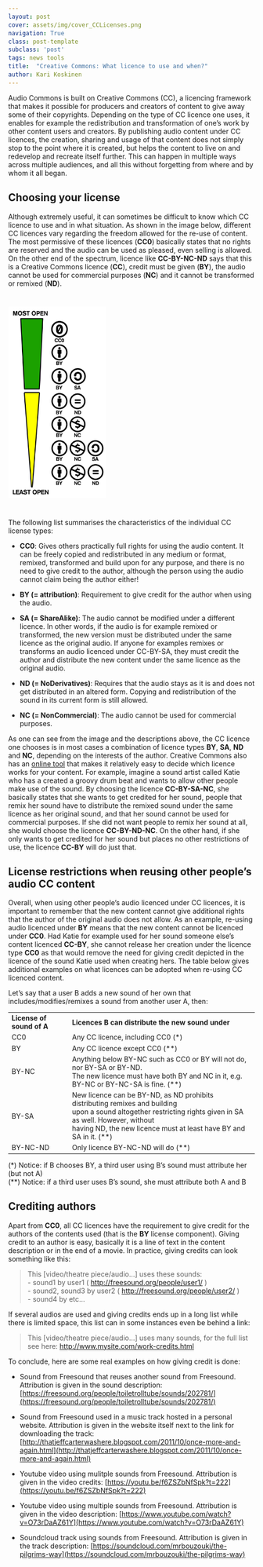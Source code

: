 ```yaml
---
layout: post
cover: assets/img/cover_CCLicenses.png
navigation: True
class: post-template
subclass: 'post'
tags: news tools
title:  "Creative Commons: What licence to use and when?"
author: Kari Koskinen
---
```


Audio Commons is built on Creative Commons (CC), a licencing framework that makes it possible for producers and creators of content to give away some of their copyrights. Depending on the type of CC licence one uses, it enables for example the redistribution and transformation of one’s work by other content users and creators. By publishing audio content under CC licences, the creation, sharing and usage of that content does not simply stop to the point where it is created, but helps the content to live on and redevelop and recreate itself further. This can happen in multiple ways across multiple audiences, and all this without forgetting from where and by whom it all began.

## Choosing your license

Although extremely useful, it can sometimes be difficult to know which CC licence to use and in what situation. As shown in the image below, different CC licences vary regarding the freedom allowed for the re-use of content. The most permissive of these licences (**CC0**) basically states that no rights are reserved and the audio can be used as pleased, even selling is allowed. On the other end of the spectrum, licence like **CC-BY-NC-ND** says that this is a Creative Commons licence (**CC**), credit must be given (**BY**), the audio cannot be used for commercial purposes (**NC**) and it cannot be transformed or remixed (**ND**).

<img style="margin:auto;margin-bottom:25px;margin-top:25px;max-width:200px;" class="img-responsive" src="/assets/img/cc_openness.png" alt="Openness levels of Creative Commons Licenses">

The following list summarises the characteristics of the individual CC license types: 

 * **CC0**: Gives others practically full rights for using the audio content. It can be freely copied and redistributed in any medium or format, remixed, transformed and build upon for any purpose, and there is no need to give credit to the author, although the person using the audio cannot claim being the author either! 

 * **BY (= attribution)**: Requirement to give credit for the author when using the audio.

 * **SA (= ShareAlike)**: The audio cannot be modified under a different licence. In other words, if the audio is for example remixed or transformed, the new version must be distributed under the same licence as the original audio. If anyone for examples remixes or transforms an audio licenced under CC-BY-SA, they must credit the author and distribute the new content under the same licence as the original audio.

 * **ND (= NoDerivatives)**: Requires that the audio stays as it is and does not get distributed in an altered form. Copying and redistribution of the sound in its current form is still allowed. 

 * **NC (= NonCommercial)**: The audio cannot be used for commercial purposes.


As one can see from the image and the descriptions above, the CC licence one chooses is in most cases a combination of licence types **BY**, **SA**, **ND** and **NC**, depending on the interests of the author. Creative Commons also has an [online tool](https://creativecommons.org/choose/) that makes it relatively easy to decide which licence works for your content. For example, imagine a sound artist called Katie who has a created a groovy drum beat and wants to allow other people make use of the sound. By choosing the licence **CC-BY-SA-NC**, she basically states that she wants to get credited for her sound, people that remix her sound have to distribute the remixed sound under the same licence as her original sound, and that her sound cannot be used for commercial purposes. If she did not want people to remix her sound at all, she would choose the licence **CC-BY-ND-NC**. On the other hand, if she only wants to get credited for her sound but places no other restrictions of use, the licence **CC-BY** will do just that. 


## License restrictions when reusing other people’s audio CC content

Overall, when using other people’s audio licenced under CC licences, it is important to remember that the new content cannot give additional rights that the author of the original audio does not allow. As an example, re-using audio licenced under **BY** means that the new content cannot be licenced under **CC0**. Had Katie for example used for her sound someone else’s content licenced **CC-BY**, she cannot release her creation under the licence type **CC0** as that would remove the need for giving credit depicted in the licence of the sound Katie used when creating hers. The table below gives additional examples on what licences can be adopted when re-using CC licenced content. 

Let’s say that a user B adds a new sound of her own that includes/modifies/remixes a sound from another user A, then:

<table>
<tr>
    <td><b>License of sound of A</b></td>
    <td><b>Licences B can distribute the new sound under</b></td>
</tr>
<tr>
    <td>CC0</td>
    <td>Any CC licence, including CC0 (*)</td>
</tr>
<tr>
    <td>BY</td>
    <td>Any CC licence except CC0 (**)</td>
</tr>
<tr>
    <td>BY-NC</td>
    <td>Anything below BY-NC such as CC0 or BY will not do, nor BY-SA or BY-ND. <br>The new licence must have both BY and NC in it, e.g. BY-NC or BY-NC-SA is fine. (**)</td>
</tr>
<tr>
    <td>BY-SA</td>
    <td>New licence can be BY-ND, as ND prohibits distributing remixes and building <br>upon a sound altogether restricting rights given in SA as well. However, without <br>having ND, the new licence must at least have BY and SA in it. (**)</td>
</tr>
<tr>
    <td>BY-NC-ND</td>
    <td>Only licence BY-NC-ND will do (**)</td>
</tr>
</table>

(*) Notice: if B chooses BY, a third user using B’s sound must attribute her (but not A)
<br>(**) Notice: if a third user uses B’s sound, she must attribute both A and B  


## Crediting authors

Apart from **CC0**, all CC licences have the requirement to give credit for the authors of the contents used (that is the **BY** license component). Giving credit to an author is easy, basically it is a line of text in the content description or in the end of a movie. In practice, giving credits can look something like this: 

>  This [video/theatre piece/audio...] uses these sounds:
<br>- sound1 by user1 ( http://freesound.org/people/user1/ )
<br>- sound2, sound3 by user2 ( http://freesound.org/people/user2/ )
<br>- sound4 by etc…

If several audios are used and giving credits ends up in a long list while there is limited space, this list can in some instances even be behind a link: 

> This [video/theatre piece/audio...] uses many sounds, for the full list see here: http://www.mysite.com/work-credits.html

To conclude, here are some real examples on how giving credit is done: 

-	Sound from Freesound that reuses another sound from Freesound. Attribution is given in the sound description: [https://freesound.org/people/toiletrolltube/sounds/202781/](https://freesound.org/people/toiletrolltube/sounds/202781/)

-	Sound from Freesound used in a music track hosted in a personal website. Attribution is given in the website itself next to the link for downloading the track: [http://thatjeffcarterwashere.blogspot.com/2011/10/once-more-and-again.html](http://thatjeffcarterwashere.blogspot.com/2011/10/once-more-and-again.html)

-	Youtube video using mulitple sounds from Freesound.  Attribution is given in the video credits: [https://youtu.be/f6ZSZbNfSpk?t=222](https://youtu.be/f6ZSZbNfSpk?t=222)

-	Youtube video using multiple sounds from Freesound. Attribution is given in the video description: [https://www.youtube.com/watch?v=O73rDaAZ61Y](https://www.youtube.com/watch?v=O73rDaAZ61Y)

-	Soundcloud track using sounds from Freesound. Attribution is given in the track description: [https://soundcloud.com/mrbouzouki/the-pilgrims-way](https://soundcloud.com/mrbouzouki/the-pilgrims-way)
